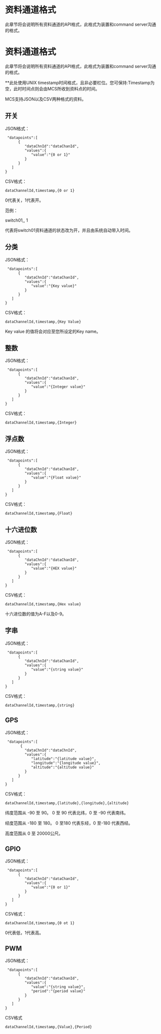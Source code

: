 # 资料通道格式

此章节将会说明所有资料通道的API格式，此格式为装置和command server沟通的格式。


# 资料通道格式

此章节将会说明所有资料通道的API格式，此格式为装置和command server沟通的格式。

**此处使用UNIX timestamp时间格式，且非必要栏位。您可保持:Timestamp为空，此时时间点则会由MCS所收到资料点的时间。

MCS支持JSON以及CSV两种格式的资料。

## 开关

JSON格式：
```
 "datapoints":[
      {
         "dataChnId":"dataChanId",
         "values":{
            "value":"{0 or 1}"
         }
      }
   ]
}

```


CSV格式：
```
dataChannelId,timestamp,{0 or 1}

```
0代表关，1代表开。

范例：

switch01,, 1

代表将switch01资料通道的状态改为开，并且由系统自动带入时间。

## 分类

JSON格式：
```
 "datapoints":[
      {
         "dataChnId":"dataChanId",
         "values":{
            "value":"{Key value}"
         }
      }
   ]
}

```


CSV格式：
```
dataChannelId,timestamp,{Key Value}
```
Key value 的值将会对应至您所设定的Key name。

## 整数

JSON格式：
```
 "datapoints":[
      {
         "dataChnId":"dataChanId",
         "values":{
            "value":"{Integer value}"
         }
      }
   ]
}

```


CSV格式：
```
dataChannelId,timestamp,{Integer}
```

## 浮点数

JSON格式：
```
 "datapoints":[
      {
         "dataChnId":"dataChanId",
         "values":{
            "value":"{Float value}"
         }
      }
   ]
}

```


CSV格式：
```
dataChannelId,timestamp,{Float}
```

## 十六进位数

JSON格式：
```
 "datapoints":[
      {
         "dataChnId":"dataChanId",
         "values":{
            "value":"{HEX value}"
         }
      }
   ]
}

```


CSV格式：
```
dataChannelId,timestamp,{Hex value}
```
十六进位数的值为A-F以及0-9。

## 字串

JSON格式：
```
 "datapoints":[
      {
         "dataChnId":"dataChanId",
         "values":{
            "value":"{string value}"
         }
      }
   ]
}

```


CSV格式：
```
dataChannelId,timestamp,{string}
```

## GPS

JSON格式：
```
 "datapoints":[
       {
         "dataChnId":"dataChnId",
         "values":{
            "latitude":"{latitude value}",
            "longitude":"{longitude value}",
            "altitude":"{altitude value}"
         }
      }
   ]
}

```

CSV格式：

```
dataChannelId,timestamp,{latitude},{longitude},{altitude}
```

纬度范围从 -90 至 90。 0 至 90 代表北纬，0 至 -90 代表南纬。

经度范围从 -180 至 180。 0 至180 代表东经，0 至-180 代表西经。

高度范围从 0 至 20000公尺。

## GPIO

JSON格式：
```
 "datapoints":[
      {
         "dataChnId":"dataChanId",
         "values":{
            "value":"{0 or 1}"
         }
      }
   ]
}

```


CSV格式：
```
dataChannelId,timestamp,{0 ot 1}
```
0代表低，1代表高。

## PWM
JSON格式：
```
 "datapoints":[
      {
         "dataChnId":"dataChanId",
         "values":{
            "value":"{string value}",
            "period":"{period value}"
         }
      }
   ]
}

```


CSV格式
```
dataChannelId,timestamp,{Value},{Period}
```
